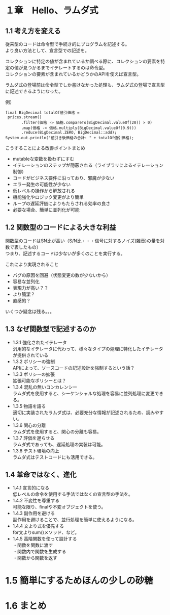 # １章　Hello、ラムダ式

## 1.1 考え方を変える
従来型のコードは命令型で手続き的にプログラムを記述する。<br>
より良い方法として、宣言型での記述を。<br>

コレクションに特定の値が含まれているか調べる際に、コレクションの要素を特定の値が見つかるまでイテレートするのは命令型。<br>
コレクションの要素が含まれているかどうかのAPIを使えば宣言型。

ラムダ式の登場前は命令型でしか書けなかった処理も、ラムダ式の登場で宣言型に記述できるようになった。

例）
```
final BigDecimal totalOf値引価格 =
 prices.stream()
       .filter(価格 -> 価格.compareTo(BigDecimal.valueOf(20)) > 0)
       .map(価格 -> 価格.multiply(BigDecimal.valueOf(0.9)))
       .reduce(BigDecimal.ZERO, BigDecimal::add);
System.out.println("値引き後価格の合計: " + totalOf値引価格);
```

こうすることによる改善ポイントまとめ
* mutableな変数を扱わずにすむ
* イテレーションのステップが隠蔽される（ライブラリによるイテレーション制御）
* コードがビジネス要件に沿っており、邪魔が少ない
* エラー発生の可能性が少ない
* 低レベルの操作から解放される
* 機能強化やロジック変更がより簡単
* ループの遅延評価によりもたらされる効率の良さ
* 必要な場合、簡単に並列化が可能

## 1.2 関数型のコードによる大きな利益

関数型のコードはSN比が高い（S/N比・・・信号に対するノイズ(雑音)の量を対数で表したもの）<br>
つまり、記述するコードは少ないが多くのことを実行する。

これにより実現されること
* バグの原因を回避（状態変更の数が少ないから）
* 容易な並列化
* 表現力が高い？？
* より簡潔？
* 直感的？

いくつか疑念は残る。。。

## 1.3 なぜ関数型で記述するのか
* 1.3.1 強化されたイテレータ<br>
汎用的なイテレータに代わって、様々なタイプの処理に特化したイテレータが提供されている
* 1.3.2 ポリシーの強制<br>
APIによって、ソースコードの記述設計を強制するという話？
* 1.3.3 ポリシーの拡張<br>
拡張可能なポリシーとは？
* 1.3.4 混乱の無いコンカレンシー<br>
ラムダ式を使用すると、シーケンシャルな処理を容易に並列処理に変更できる。
* 1.3.5 物語を語る<br>
適切に実装されたラムダ式は、必要充分な情報が記述されるため、読みやすい。
* 1.3.6 関心の分離<br>
ラムダ式を使用すると、関心の分離も容易。
* 1.3.7 評価を遅らせる<br>
ラムダ式であっても、遅延処理の実装は可能。
* 1.3.8 テスト環境の向上<br>
ラムダ式はテストコードにも活用できる。

## 1.4 革命ではなく、進化

* 1.4.1 宣言的になる<br>
低レベルの命令を使用する手法ではなくの宣言型の手法を。
* 1.4.2 不変性を尊重する<br>
可能な限り、finalや不変オブジェクトを使う。
* 1.4.3 副作用を避ける<br>
副作用を避けることで、並行処理を簡単に使えるようになる。
* 1.4.4 文より式を優先する<br>
for文よりsum()メソッド、など。
* 1.4.5 高階関数を使って設計する<br>
 ・関数を関数に渡す<br>
 ・関数内で関数を生成する<br>
 ・関数から関数を返す

# 1.5 簡単にするためほんの少しの砂糖



# 1.6 まとめ


